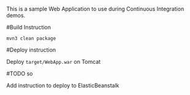 This is a sample Web Application to use during Continuous Integration demos.

#Build Instruction





```
mvn3 clean package
```




#Deploy instruction



Deploy ```target/WebApp.war``` on Tomcat
 
#TODO so
 
Add instruction to deploy to ElasticBeanstalk
